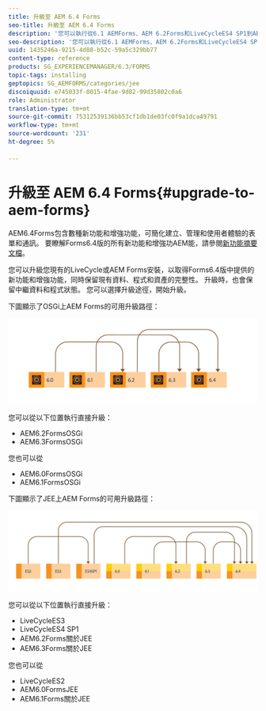 ```yaml
---
title: 升級至 AEM 6.4 Forms
seo-title: 升級至 AEM 6.4 Forms
description: '您可以執行從6.1 AEMForms、AEM 6.2Forms和LiveCycleES4 SP1到AEM6.3Forms的直接升級。 '
seo-description: '您可以執行從6.1 AEMForms、AEM 6.2Forms和LiveCycleES4 SP1到AEM6.3Forms的直接升級。 '
uuid: 1435246a-9215-4d88-b52c-59a5c329bb77
content-type: reference
products: SG_EXPERIENCEMANAGER/6.3/FORMS
topic-tags: installing
geptopics: SG_AEMFORMS/categories/jee
discoiquuid: e745033f-8015-4fae-9d82-99d35802c0a6
role: Administrator
translation-type: tm+mt
source-git-commit: 75312539136bb53cf1db1de03fc0f9a1dca49791
workflow-type: tm+mt
source-wordcount: '231'
ht-degree: 5%

---
```



# 升級至 AEM 6.4 Forms{#upgrade-to-aem-forms}

AEM6.4Forms包含數種新功能和增強功能，可簡化建立、管理和使用者體驗的表單和通訊。 要瞭解Forms6.4版的所有新功能和增強功AEM能，請參閱[新功能摘要文檔](/help/forms/using/whats-new.md)。

您可以升級您現有的LiveCycle或AEM Forms安裝，以取得Forms6.4版中提供的新功能和增強功能，同時保留現有資料、程式和資產的完整性。 升級時，也會保留中繼資料和程式狀態。 您可以選擇升級途徑，開始升級。

下圖顯示了OSGi上AEM Forms的可用升級路徑：

![](do-not-localize/osgi-upgrade.png)

您可以從以下位置執行直接升級：

* AEM6.2FormsOSGi
* AEM6.3FormsOSGi

您也可以從

* AEM6.0FormsOSGi
* AEM6.1FormsOSGi

下圖顯示了JEE上AEM Forms的可用升級路徑：

![](do-not-localize/jee-upgrade-6-4.png)

您可以從以下位置執行直接升級：

* LiveCycleES3
* LiveCycleES4 SP1
* AEM6.2Forms關於JEE
* AEM6.3Forms關於JEE

您也可以從

* LiveCycleES2
* AEM6.0FormsJEE
* AEM6.1Forms關於JEE